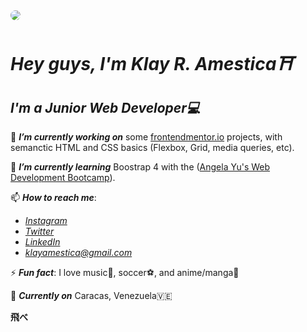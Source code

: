 <kbd>
  <img src="https://i.pinimg.com/originals/18/26/a3/1826a384a160cd8b37440684abc45904.jpg" style="border-radius: 10px;">
</kbd>

# *Hey guys, I'm Klay R. Amestica⛩*
## *I'm a Junior Web Developer💻*

🔭 ***I’m currently working on*** some [frontendmentor.io](https://www.frontendmentor.io/) projects, with semanctic HTML and CSS basics (Flexbox, Grid, media queries, etc).

🌱 ***I’m currently learning*** Boostrap 4 with the ([Angela Yu's Web Development Bootcamp](https://www.udemy.com/course/the-complete-web-development-bootcamp/?utm_source=adwords&utm_medium=udemyads&utm_campaign=LongTail_la.EN_cc.ROW&utm_content=deal4584&utm_term=_._ag_77879424134_._ad_535397245863_._kw__._de_c_._dm__._pl__._ti_dsa-1007766171312_._li_1028528_._pd__._&matchtype=&gclid=Cj0KCQiA3rKQBhCNARIsACUEW_YXDOTSK1Gc3gOyBJiWPVsip-8OZ5uSZbodkPTt8AVeI8ArdxCrAQgaAmcUEALw_wcB)).

📫 ***How to reach me***:
  - *[Instagram](https://instagram.com/sextanscerberus)*
  - *[Twitter](https://twitter.com/sextanscerberus)*
  - *[LinkedIn](https://linkedin.com/sextanscerberus)*
  - *<klayamestica@gmail.com>*

⚡  ***Fun fact***: I love music🎼, soccer⚽️, and anime/manga🍜

📍 ***Currently on*** Caracas, Venezuela🇻🇪

**飛べ**
